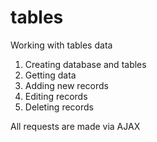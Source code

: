 # tables

Working with tables data

1. Creating database and tables
2. Getting data
3. Adding new records
4. Editing records
5. Deleting records

All requests are made via AJAX
